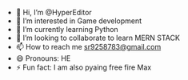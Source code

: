 - 👋 Hi, I’m @HyperEditor
- 👀 I’m interested in Game development 
- 🌱 I’m currently learning Python
- 💞️ I’m looking to collaborate to learn MERN STACK
- 📫 How to reach me sr9258783@gmail.com
- 😄 Pronouns: HE
- ⚡ Fun fact: I am also pyaing free fire  Max

<!---
HyperEditor/HyperEditor is a ✨ special ✨ repository because its `README.md` (this file) appears on your GitHub profile.
You can click the Preview link to take a look at your changes.
--->
